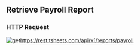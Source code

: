 ## Retrieve Payroll Report

### HTTP Request

<img src="../../images/get.png" alt="get"/><api>https://rest.tsheets.com/api/v1/reports/payroll</api>

